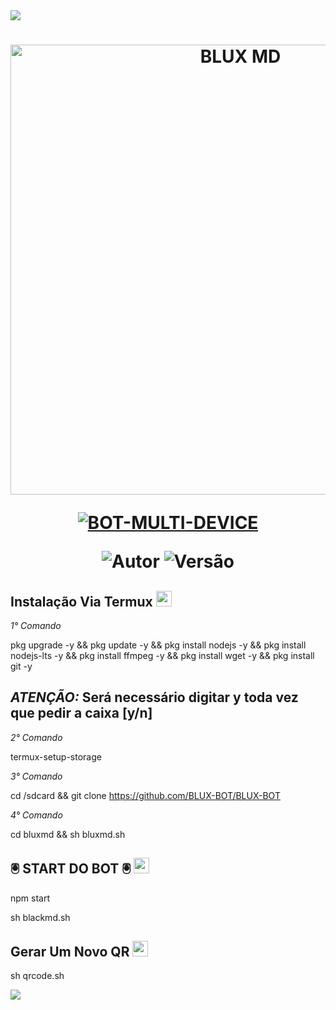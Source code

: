 <img src="https://readme-typing-svg.herokuapp.com/?font=mono&size=30&duration=4000&color=FF0000&center=falso&vCenter=falso&lines=🜛+𝐍𝐄𝐖+BLX+𝐕1+🜛;۞+𝐎𝐅𝐂+𝐔𝐏𝐃𝐀𝐓𝐄+۞;@BLUX BOT_">      

<h1 align="center">
<p>
<img src= "https://telegra.ph/file/deb15c7200f306c2300de.jpg" alt="BLUX MD" width="720">
</p>

<p align="center">
<a href="#"><img title="BOT-MULTI-DEVICE" src="https://img.shields.io/badge/BOT•MULTI•DEVICE-blue?&style=for-the-badge"></a>
</p>

<p align="center">
<img title="Autor" src="https://img.shields.io/badge/Autor-@BLUX BOT_-orange.svg?style=for-the-badge&logo=github"></a>
<img title="Versão" src="https://img.shields.io/badge/Versão-4.2.3-orange.svg?style=for-the-badge&logo=github"></a>
</p>

## Instalação Via Termux  <img src="https://user-images.githubusercontent.com/108157095/182052725-6568419a-6a9f-490a-85ea-90b94af694fe.png" height="25px">
*1° Comando*

pkg upgrade -y && pkg update -y && pkg install nodejs -y && pkg install nodejs-lts -y && pkg install ffmpeg -y && pkg install wget -y && pkg install git -y

*ATENÇÃO:*
Será necessário digitar y toda vez que pedir a caixa [y/n]
---------------------------

*2° Comando*

termux-setup-storage

*3° Comando*

cd /sdcard && git clone https://github.com/BLUX-BOT/BLUX-BOT 

*4° Comando*

cd bluxmd && sh bluxmd.sh


## 🖲️ START DO BOT 🖲️ <img src="https://user-images.githubusercontent.com/108157095/182053901-78e4a217-51ba-42a3-8ec5-38ed978ad752.png" height="25px">

npm start


sh blackmd.sh

## Gerar Um Novo QR  <img src="https://user-images.githubusercontent.com/108157095/182053978-d1a08952-4625-4e3f-b469-c8ebe4f22ac8.png" height="25px">

sh qrcode.sh


<img src="https://readme-typing-svg.herokuapp.com/?font=mono&size=30&duration=4000&color=FF0000&center=falso&vCenter=falso&lines=֎+BLUX+𝐒𝐘𝐒𝐓𝐄𝐌+֎">
